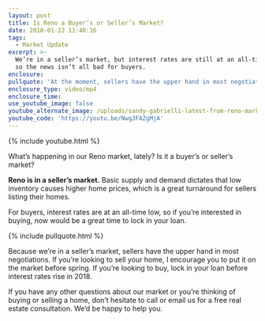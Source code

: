 ```yaml
---
layout: post
title: Is Reno a Buyer’s or Seller’s Market?
date: 2018-01-22 11:40:16
tags:
  - Market Update
excerpt: >-
  We’re in a seller’s market, but interest rates are still at an all-time low,
  so the news isn’t all bad for buyers.
enclosure:
pullquote: 'At the moment, sellers have the upper hand in most negotiations.'
enclosure_type: video/mp4
enclosure_time:
use_youtube_image: false
youtube_alternate_image: /uploads/sandy-gabrielli-latest-from-reno-market-youtube.jpg
youtube_code: 'https://youtu.be/NwgJFAZgMjA'
---
```



{% include youtube.html %}

What’s happening in our Reno market, lately? Is it a buyer’s or seller’s market?

**Reno is in a seller’s market.** Basic supply and demand dictates that low inventory causes higher home prices, which is a great turnaround for sellers listing their homes.

For buyers, interest rates are at an all-time low, so if you’re interested in buying, now would be a great time to lock in your loan.

{% include pullquote.html %}

Because we’re in a seller’s market, sellers have the upper hand in most negotiations. If you’re looking to sell your home, I encourage you to put it on the market before spring. If you’re looking to buy, lock in your loan before interest rates rise in 2018.

If you have any other questions about our market or you’re thinking of buying or selling a home, don’t hesitate to call or email us for a free real estate consultation. We’d be happy to help you.